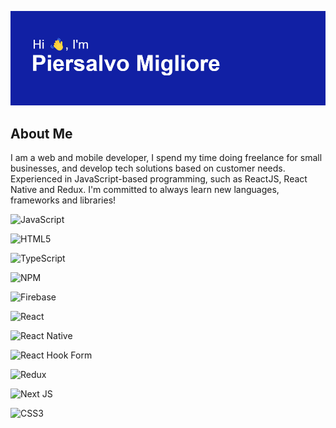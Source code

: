 
[![MasterHead](https://github.com/pmigliore/pmigliore/blob/main/header.png)](https://github.com/pmigliore)

## About Me

I am a web and mobile developer, I spend my time doing freelance for small businesses, and develop tech solutions based on customer needs. Experienced in JavaScript-based programming, such as ReactJS, React Native and Redux. I'm committed to always learn new languages, frameworks and libraries!

<div style="align:center height:200px">
	
![JavaScript](https://img.shields.io/badge/javascript-%23323330.svg?style=for-the-badge&logo=javascript&logoColor=%23F7DF1E)
	
![HTML5](https://img.shields.io/badge/html5-%23E34F26.svg?style=for-the-badge&logo=html5&logoColor=white)

![TypeScript](https://img.shields.io/badge/typescript-%23007ACC.svg?style=for-the-badge&logo=typescript&logoColor=white)

![NPM](https://img.shields.io/badge/NPM-%23000000.svg?style=for-the-badge&logo=npm&logoColor=white)

![Firebase](https://img.shields.io/badge/firebase-%23039BE5.svg?style=for-the-badge&logo=firebase)

![React](https://img.shields.io/badge/react-%2320232a.svg?style=for-the-badge&logo=react&logoColor=%2361DAFB)

![React Native](https://img.shields.io/badge/react_native-%2320232a.svg?style=for-the-badge&logo=react&logoColor=%2361DAFB)

![React Hook Form](https://img.shields.io/badge/React%20Hook%20Form-%23EC5990.svg?style=for-the-badge&logo=reacthookform&logoColor=white)

![Redux](https://img.shields.io/badge/redux-%23593d88.svg?style=for-the-badge&logo=redux&logoColor=white)

![Next JS](https://img.shields.io/badge/Next-black?style=for-the-badge&logo=next.js&logoColor=white)

![CSS3](https://img.shields.io/badge/css3-%231572B6.svg?style=for-the-badge&logo=css3&logoColor=white)

</div>
